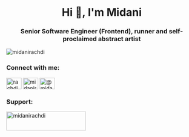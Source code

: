 <h1 align="center">Hi 👋, I'm Midani</h1>
<h3 align="center">Senior Software Engineer (Frontend), runner and self-proclaimed abstract artist</h3>

<p align="left"> <img src="https://komarev.com/ghpvc/?username=midanirachdi&label=Profile%20views&color=0e75b6&style=flat" alt="midanirachdi" /> </p>

<h3 align="left">Connect with me:</h3>
<p align="left">
<a href="https://twitter.com/rachdimidani" target="blank"><img align="center" src="https://raw.githubusercontent.com/rahuldkjain/github-profile-readme-generator/master/src/images/icons/Social/twitter.svg" alt="rachdimidani" height="30" width="40" /></a>
<a href="https://linkedin.com/in/midanirachdi" target="blank"><img align="center" src="https://raw.githubusercontent.com/rahuldkjain/github-profile-readme-generator/master/src/images/icons/Social/linked-in-alt.svg" alt="midanirachdi" height="30" width="40" /></a>
<a href="https://medium.com/@midani" target="blank"><img align="center" src="https://raw.githubusercontent.com/rahuldkjain/github-profile-readme-generator/master/src/images/icons/Social/medium.svg" alt="@midani" height="30" width="40" /></a>
</p>

<h3 align="left">Support:</h3>
<p><a href="https://ko-fi.com/midanirachdi"> <img align="left" src="https://cdn.ko-fi.com/cdn/kofi3.png?v=3" height="50" width="210" alt="midanirachdi" /></a></p><br><br>
